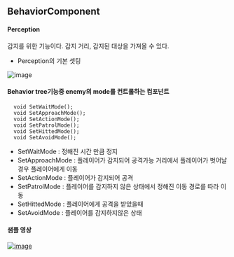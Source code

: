 ## BehaviorComponent

#### Perception
감지를 위한 기능이다. 감지 거리, 감지된 대상을 가져올 수 있다.

+ Perception의 기본 셋팅

![image](https://github.com/user-attachments/assets/d7953175-9cd1-4927-bfa5-541c61d1ad50)


#### Behavior tree기능중 enemy의 mode를 컨트롤하는 컴포넌트
```
  void SetWaitMode();
  void SetApproachMode();
  void SetActionMode();
  void SetPatrolMode();
  void SetHittedMode();
  void SetAvoidMode();
```

- SetWaitMode : 정해진 시간 만큼 정지
- SetApproachMode : 플레이어가 감지되어 공격가능 거리에서 플레이어가 벗어날경우 플레이어에게 이동
- SetActionMode : 플레이어가 감지되어 공격
- SetPatrolMode : 플레이어를 감지하지 않은 상태에서 정해진 이동 경로를 따라 이동
- SetHittedMode : 플레이어에게 공격을 받았을때
- SetAvoidMode : 플레이어를 감지하지않은 상태

#### 샘플 영상

  [![image](https://github.com/HanYooTae/Unreal-Game-Project1/assets/123162344/3f18b27a-a677-4220-9d5e-438bfc64a01f)
](https://youtu.be/owj9-RuassI)



